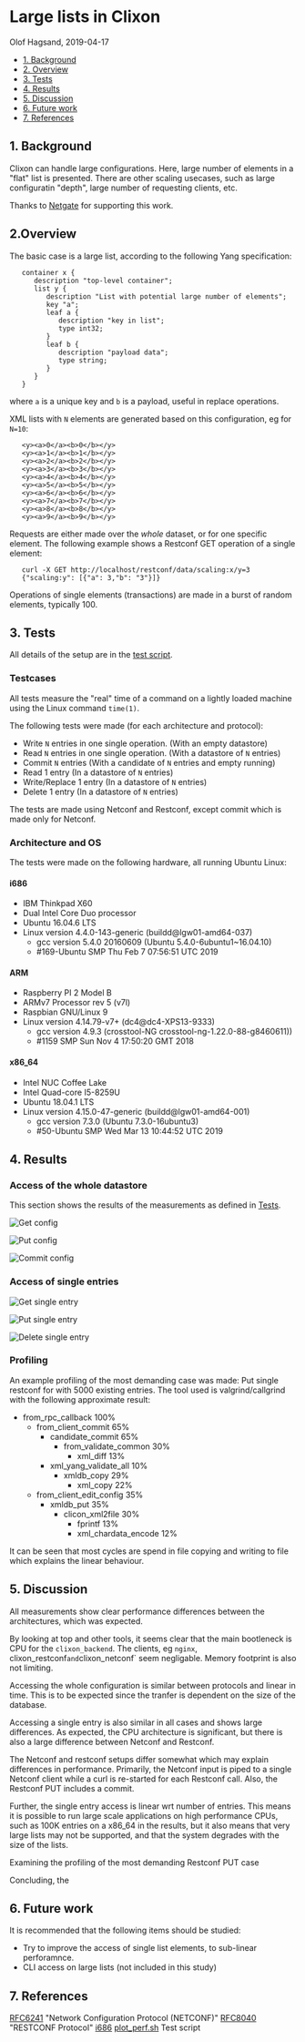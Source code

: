 # Large lists in Clixon

Olof Hagsand, 2019-04-17

  * [1. Background](#1-background)
  * [2. Overview](#2-overview)
  * [3. Tests](#3-tests)
  * [4. Results](#4-results)
  * [5. Discussion](#5-discussion)
  * [6. Future work](#6-future-work)
  * [7. References](#7-references)

## 1. Background

CIixon can handle large configurations. Here, large number of elements
in a "flat" list is presented.  There are other scaling usecases,
such as large configuratin "depth", large number of requesting
clients, etc.

Thanks to [Netgate](www.netgate.com) for supporting this work.

## 2.Overview

The basic case is a large list, according to the following Yang specification:
```
   container x {
      description "top-level container";
      list y {
         description "List with potential large number of elements";
         key "a";
         leaf a {
            description "key in list";
            type int32;
         }
         leaf b {
            description "payload data";
            type string;
         }
      }
   }
```
where `a` is a unique key and `b` is a payload, useful in replace operations.

XML lists with `N` elements are generated based on
this configuration, eg for `N=10`:
```
   <y><a>0</a><b>0</b></y>
   <y><a>1</a><b>1</b></y>
   <y><a>2</a><b>2</b></y>
   <y><a>3</a><b>3</b></y>
   <y><a>4</a><b>4</b></y>
   <y><a>5</a><b>5</b></y>
   <y><a>6</a><b>6</b></y>
   <y><a>7</a><b>7</b></y>
   <y><a>8</a><b>8</b></y>
   <y><a>9</a><b>9</b></y>
```

Requests are either made over the _whole_ dataset, or for one specific element. The following example shows a Restconf GET operation of a single element:
```
   curl -X GET http://localhost/restconf/data/scaling:x/y=3
   {"scaling:y": [{"a": 3,"b": "3"}]}

```

Operations of single elements (transactions) are made in a burst of
random elements, typically 100. 

## 3. Tests

All details of the setup are in the [test script](../../test/plot_perf.sh).

### Testcases

All tests measure the "real" time of a command on a lightly loaded
machine using the Linux command `time(1)`.

The following tests were made (for each architecture and protocol):
* Write `N` entries in one single operation. (With an empty datastore)
* Read `N` entries in one single operation. (With a datastore of `N` entries)
* Commit `N` entries (With a candidate of `N` entries and empty running)
* Read 1 entry (In a datastore of `N` entries)
* Write/Replace 1 entry (In a datastore of `N` entries)
* Delete 1 entry (In a datastore of `N` entries)

The tests are made using Netconf and Restconf, except commit which is made only for Netconf.

### Architecture and OS

The tests were made on the following hardware, all running Ubuntu Linux:

#### i686

* IBM Thinkpad X60
* Dual Intel Core Duo processor 
* Ubuntu 16.04.6 LTS
* Linux version 4.4.0-143-generic (buildd@lgw01-amd64-037)
  * gcc version 5.4.0 20160609 (Ubuntu 5.4.0-6ubuntu1~16.04.10)
  * #169-Ubuntu SMP Thu Feb 7 07:56:51 UTC 2019

#### ARM

* Raspberry PI 2 Model B
* ARMv7 Processor rev 5 (v7l) 
* Raspbian GNU/Linux 9
* Linux version 4.14.79-v7+ (dc4@dc4-XPS13-9333)
  * gcc version 4.9.3 (crosstool-NG crosstool-ng-1.22.0-88-g8460611))
  * #1159 SMP Sun Nov 4 17:50:20 GMT 2018

#### x86_64

* Intel NUC Coffee Lake
* Intel Quad-core I5-8259U 
* Ubuntu 18.04.1 LTS
* Linux version 4.15.0-47-generic (buildd@lgw01-amd64-001)
  * gcc version 7.3.0 (Ubuntu 7.3.0-16ubuntu3)
  * #50-Ubuntu SMP Wed Mar 13 10:44:52 UTC 2019

## 4. Results

### Access of the whole datastore

This section shows the results of the measurements as defined in [Tests](#tests).

![Get config](clixon-get-0.png "Get config")

![Put config](clixon-put-0.png "Put config")

![Commit config](clixon-commit-0.png "Commit config")

### Access of single entries

![Get single entry](clixon-get-100.png "Get single entry")

![Put single entry](clixon-put-100.png "Put single entry")

![Delete single entry](clixon-delete-100.png "Delete single entry")

### Profiling

An example profiling of the most demanding case was made: Put single restconf for with 5000 existing entries.
The tool used is valgrind/callgrind with the following approximate result:
* from_rpc_callback 100%
  * from_client_commit 65%
    * candidate_commit 65%
      * from_validate_common 30%
        * xml_diff 13%
	* xml_yang_validate_all 10%
      * xmldb_copy 29%
        * xml_copy 22%
  * from_client_edit_config 35%
    * xmldb_put 35%
      * clicon_xml2file 30%
        * fprintf 13%
        * xml_chardata_encode 12%

It can be seen that most cycles are spend in file copying and writing
to file which explains the linear behaviour.

## 5. Discussion

All measurements show clear performance differences between the
architectures, which was expected.

By looking at top and other tools, it seems clear that the main
bootleneck is CPU for the `clixon_backend`. The clients, eg `nginx`,
clixon_restconf` and `clixon_netconf` seem negligable. Memory
footprint is also not limiting.

Accessing the whole configuration is similar between protocols and
linear in time. This is to be expected since the tranfer is dependent
on the size of the database.

Accessing a single entry is also similar in all cases and shows large
differences. As expected, the CPU architecture is significant, but
there is also a large difference between Netconf and Restconf.

The Netconf and restconf setups differ somewhat which may explain
differences in performance. Primarily, the Netconf input is piped to a
single Netconf client while a curl is re-started for each Restconf
call. Also, the Restconf PUT includes a commit.

Further, the single entry access is linear wrt number of entries. This
means it is possible to run large scale applications on high
performance CPUs, such as 100K entries on a x86_64 in the results, but
it also means that very large lists may not be supported, and that the
system degrades with the size of the lists.

Examining the profiling of the most demanding Restconf PUT case

Concluding, the 

## 6. Future work

It is recommended that the following items should be studied:
* Try to improve the access of single list elements,  to sub-linear perforamnce.
* CLI access on large lists (not included in this study)

## 7. References

[RFC6241](https://tools.ietf.org/html/rfc6241) "Network Configuration Protocol (NETCONF)"
[RFC8040](https://tools.ietf.org/html/rfc8040) "RESTCONF Protocol"
[i686](https://ark.intel.com/content/www/us/en/ark/products/27235/intel-core-duo-processor-t2400-2m-cache-1-83-ghz-667-mhz-fsb.html)
[plot_perf.sh](../test/plot_perf.sh) Test script
